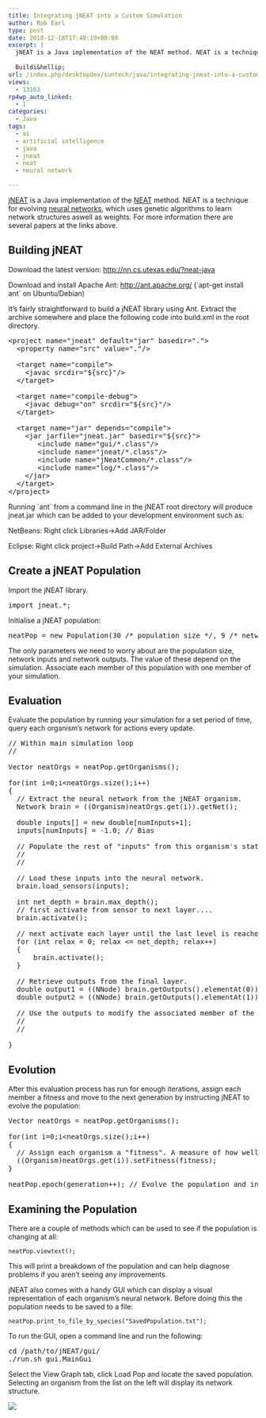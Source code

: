 ```yaml
---
title: Integrating jNEAT into a Custom Simulation
author: Rob Earl
type: post
date: 2010-12-18T17:40:19+00:00
excerpt: |
  jNEAT is a Java implementation of the NEAT method. NEAT is a technique for evolving neural networks, which uses genetic algorithms to learn network structures aswell as weights. For more information there are several papers at the links above.
  
  Buildi&hellip;
url: /index.php/desktopdev/suntech/java/integrating-jneat-into-a-custom-simulati/
views:
  - 13163
rp4wp_auto_linked:
  - 1
categories:
  - Java
tags:
  - ai
  - artificial intelligence
  - java
  - jneat
  - neat
  - neural network

---
```

[jNEAT][1] is a Java implementation of the [NEAT][2] method. NEAT is a technique for evolving [neural networks][3], which uses genetic algorithms to learn network structures aswell as weights. For more information there are several papers at the links above.

## Building jNEAT

Download the latest version: http://nn.cs.utexas.edu/?neat-java
  
Download and install Apache Ant: http://ant.apache.org/ (\`apt-get install ant\` on Ubuntu/Debian)

It&#8217;s fairly straightforward to build a jNEAT library using Ant. Extract the archive somewhere and place the following code into build.xml in the root directory.

<pre>&lt;project name="jneat" default="jar" basedir="."&gt;
  &lt;property name="src" value="."/&gt;

  &lt;target name="compile"&gt;
    &lt;javac srcdir="${src}"/&gt;
  &lt;/target&gt;

  &lt;target name="compile-debug"&gt;
    &lt;javac debug="on" srcdir="${src}"/&gt;
  &lt;/target&gt;

  &lt;target name="jar" depends="compile"&gt;
    &lt;jar jarfile="jneat.jar" basedir="${src}"&gt;
       &lt;include name="gui/*.class"/&gt;
       &lt;include name="jneat/*.class"/&gt;
       &lt;include name="jNeatCommon/*.class"/&gt;
       &lt;include name="log/*.class"/&gt;
    &lt;/jar&gt;
  &lt;/target&gt;
&lt;/project&gt;</pre>

Running \`ant\` from a command line in the jNEAT root directory will produce jneat.jar which can be added to your development environment such as:

NetBeans: Right click Libraries->Add JAR/Folder
  
Eclipse: Right click project->Build Path->Add External Archives

## Create a jNEAT Population

Import the jNEAT library.

<pre>import jneat.*;</pre>

Initialise a jNEAT population:

<pre>neatPop = new Population(30 /* population size */, 9 /* network inputs */ , 2 /* network outputs */, 5 /* max index of nodes */, true /* recurrent */, 0.5 /* probability of connecting two nodes */ );</pre>

The only parameters we need to worry about are the population size, network inputs and network outputs. The value of these depend on the simulation. Associate each member of this population with one member of your simulation.

## Evaluation

Evaluate the population by running your simulation for a set period of time, query each organism&#8217;s network for actions every update.

<pre>// Within main simulation loop
//

Vector neatOrgs = neatPop.getOrganisms();

for(int i=0;i&lt;neatOrgs.size();i++)
{
  // Extract the neural network from the jNEAT organism.
  Network brain = ((Organism)neatOrgs.get(i)).getNet();

  double inputs[] = new double[numInputs+1];
  inputs[numInputs] = -1.0; // Bias
  
  // Populate the rest of "inputs" from this organism's status in the simulation.
  //
  //

  // Load these inputs into the neural network.
  brain.load_sensors(inputs);

  int net_depth = brain.max_depth();
  // first activate from sensor to next layer....
  brain.activate();

  // next activate each layer until the last level is reached
  for (int relax = 0; relax &lt;= net_depth; relax++)
  {
      brain.activate();
  }
        
  // Retrieve outputs from the final layer.
  double output1 = ((NNode) brain.getOutputs().elementAt(0)).getActivation(); 
  double output2 = ((NNode) brain.getOutputs().elementAt(1)).getActivation();

  // Use the outputs to modify the associated member of the population.
  //
  //

}</pre>

## Evolution

After this evaluation process has run for enough iterations, assign each member a fitness and move to the next generation by instructing jNEAT to evolve the population:

<pre>Vector neatOrgs = neatPop.getOrganisms();

for(int i=0;i&lt;neatOrgs.size();i++)
{
  // Assign each organism a "fitness". A measure of how well the organism performed since the last evolution.
  ((Organism)neatOrgs.get(i)).setFitness(fitness);
}

neatPop.epoch(generation++); // Evolve the population and increment the generation.</pre>

## Examining the Population

There are a couple of methods which can be used to see if the population is changing at all:

<code class="codespan">neatPop.viewtext();</code>

This will print a breakdown of the population and can help diagnose problems if you aren&#8217;t seeing any improvements.

jNEAT also comes with a handy GUI which can display a visual representation of each organism&#8217;s neural network. Before doing this the population needs to be saved to a file:

<code class="codespan">neatPop.print_to_file_by_species("SavedPopulation.txt");</code>

To run the GUI, open a command line and run the following:

<pre>cd /path/to/jNEAT/gui/
./run.sh gui.MainGui</pre>

Select the View Graph tab, click Load Pop and locate the saved population. Selecting an organism from the list on the left will display its network structure.

![][4]

 [1]: http://nn.cs.utexas.edu/?neat-java
 [2]: http://nn.cs.utexas.edu/?neat
 [3]: http://en.wikipedia.org/wiki/Artificial_neural_network
 [4]: /wp-content/uploads/users/robearl/jNEATGUI.png ""